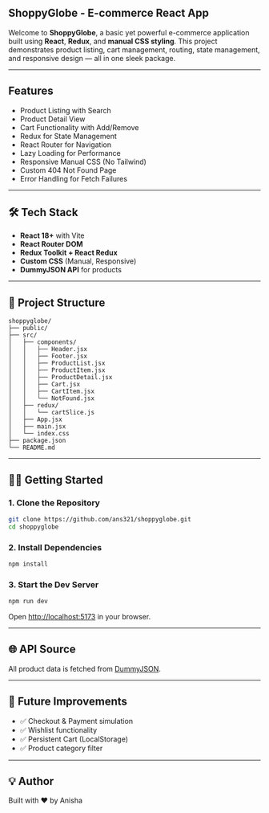
##  ShoppyGlobe - E-commerce React App

Welcome to **ShoppyGlobe**, a basic yet powerful e-commerce application built using **React**, **Redux**, and **manual CSS styling**. This project demonstrates product listing, cart management, routing, state management, and responsive design — all in one sleek package.

---

##  Features

*  Product Listing with Search
*  Product Detail View
*  Cart Functionality with Add/Remove
*  Redux for State Management
*  React Router for Navigation
*  Lazy Loading for Performance
*  Responsive Manual CSS (No Tailwind)
*  Custom 404 Not Found Page
*  Error Handling for Fetch Failures

---

## 🛠 Tech Stack

* **React 18+** with Vite
* **React Router DOM**
* **Redux Toolkit + React Redux**
* **Custom CSS** (Manual, Responsive)
* **DummyJSON API** for products

---

## 📂 Project Structure

```
shoppyglobe/
├── public/
├── src/
│   ├── components/
│   │   ├── Header.jsx
│   │   ├── Footer.jsx
│   │   ├── ProductList.jsx
│   │   ├── ProductItem.jsx
│   │   ├── ProductDetail.jsx
│   │   ├── Cart.jsx
│   │   ├── CartItem.jsx
│   │   └── NotFound.jsx
│   ├── redux/
│   │   └── cartSlice.js
│   ├── App.jsx
│   ├── main.jsx
│   └── index.css
├── package.json
└── README.md
```

---

## 🧑‍💻 Getting Started

### 1. Clone the Repository

```bash
git clone https://github.com/ans321/shoppyglobe.git
cd shoppyglobe
```

### 2. Install Dependencies

```bash
npm install
```

### 3. Start the Dev Server

```bash
npm run dev
```

Open [http://localhost:5173](http://localhost:5173) in your browser.

---

## 🌐 API Source

All product data is fetched from [DummyJSON](https://dummyjson.com/products).

---



## 📌 Future Improvements

* ✅ Checkout & Payment simulation
* ✅ Wishlist functionality
* ✅ Persistent Cart (LocalStorage)
* ✅ Product category filter

---



## 💡 Author

Built with ❤️ by Anisha

